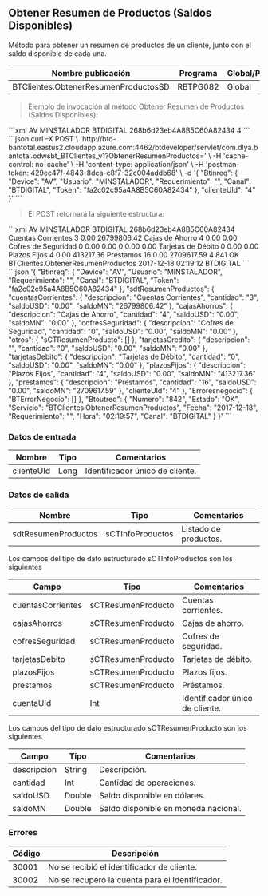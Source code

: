 ## Obtener Resumen de Productos (Saldos Disponibles)

Método para obtener un resumen de productos de un cliente, junto con el saldo disponible de cada una.

| Nombre publicación                   | Programa | Global/País |
| ------------------------------------ | -------- | ----------- |
| BTClientes.ObtenerResumenProductosSD | RBTPG082 | Global      |

> Ejemplo de invocación al método Obtener Resumen de Productos (Saldos Disponibles):

<code-group>
<code-block title="XML" active>
```xml
<soapenv:Envelope xmlns:soapenv="http://schemas.xmlsoap.org/soap/envelope/" xmlns:bts="http://uy.com.dlya.bantotal/BTSOA/">
   <soapenv:Header/>
   <soapenv:Body>
      <bts:BTClientes.ObtenerResumenProductos>
         <bts:Btinreq>
            <bts:Device>AV</bts:Device>
            <bts:Usuario>MINSTALADOR</bts:Usuario>
            <bts:Requerimiento/>
            <bts:Canal>BTDIGITAL</bts:Canal>
            <bts:Token>268b6d23eb4A8B5C60A82434</bts:Token>
         </bts:Btinreq>
         <bts:clienteUId>4</bts:clienteUId>
      </bts:BTClientes.ObtenerResumenProductos>
   </soapenv:Body>
</soapenv:Envelope>
```
</code-block>
 
<code-block title="JSON">
```json
curl -X POST \
  'http://btd-bantotal.eastus2.cloudapp.azure.com:4462/btdeveloper/servlet/com.dlya.bantotal.odwsbt_BTClientes_v1?ObtenerResumenProductos=' \
  -H 'cache-control: no-cache' \
  -H 'content-type: application/json' \
  -H 'postman-token: 429ec47f-4843-8dca-c8f7-32c004addb68' \
  -d '{
	"Btinreq": {
		"Device": "AV",
		"Usuario": "MINSTALADOR",
		"Requerimiento": "",
		"Canal": "BTDIGITAL",
		"Token": "fa2c02c95a4A8B5C60A82434"
	},
    "clienteUId": "4"
}'
```
</code-block>
</code-group>

> El POST retornará la siguiente estructura:

<code-group>
<code-block title="XML" active>
```xml
<SOAP-ENV:Envelope xmlns:SOAP-ENV="http://schemas.xmlsoap.org/soap/envelope/" xmlns:xsd="http://www.w3.org/2001/XMLSchema" xmlns:SOAP-ENC="http://schemas.xmlsoap.org/soap/encoding/" xmlns:xsi="http://www.w3.org/2001/XMLSchema-instance">
   <SOAP-ENV:Body>
      <BTClientes.ObtenerResumenProductosResponse xmlns="http://uy.com.dlya.bantotal/BTSOA/">
         <Btinreq>
            <Device>AV</Device>
            <Usuario>MINSTALADOR</Usuario>
            <Requerimiento/>
            <Canal>BTDIGITAL</Canal>
            <Token>268b6d23eb4A8B5C60A82434</Token>
         </Btinreq>
         <sdtResumenProductos>
            <cuentasCorrientes>
               <descripcion>Cuentas Corrientes</descripcion>
               <cantidad>3</cantidad>
               <saldoUSD>0.00</saldoUSD>
               <saldoMN>26799806.42</saldoMN>
            </cuentasCorrientes>
            <cajasAhorros>
               <descripcion>Cajas de Ahorro</descripcion>
               <cantidad>4</cantidad>
               <saldoUSD>0.00</saldoUSD>
               <saldoMN>0.00</saldoMN>
            </cajasAhorros>
            <cofresSeguridad>
               <descripcion>Cofres de Seguridad</descripcion>
               <cantidad>0</cantidad>
               <saldoUSD>0.00</saldoUSD>
               <saldoMN>0.00</saldoMN>
            </cofresSeguridad>
            <otros></otros>
            <tarjetasCredito>
               <descripcion/>
               <cantidad>0</cantidad>
               <saldoUSD>0.00</saldoUSD>
               <saldoMN>0.00</saldoMN>
            </tarjetasCredito>
            <tarjetasDebito>
               <descripcion>Tarjetas de Débito</descripcion>
               <cantidad>0</cantidad>
               <saldoUSD>0.00</saldoUSD>
               <saldoMN>0.00</saldoMN>
            </tarjetasDebito>
            <plazosFijos>
               <descripcion>Plazos Fijos</descripcion>
               <cantidad>4</cantidad>
               <saldoUSD>0.00</saldoUSD>
               <saldoMN>413217.36</saldoMN>
            </plazosFijos>
            <prestamos>
               <descripcion>Préstamos</descripcion>
               <cantidad>16</cantidad>
               <saldoUSD>0.00</saldoUSD>
               <saldoMN>2709617.59</saldoMN>
            </prestamos>
            <clienteUId>4</clienteUId>
         </sdtResumenProductos>
         <Erroresnegocio></Erroresnegocio>
         <Btoutreq>
            <Numero>841</Numero>
            <Estado>OK</Estado>
            <Servicio>BTClientes.ObtenerResumenProductos</Servicio>
            <Fecha>2017-12-18</Fecha>
            <Requerimiento/>
            <Hora>02:19:12</Hora>
            <Canal>BTDIGITAL</Canal>
         </Btoutreq>
      </BTClientes.ObtenerResumenProductosResponse>
   </SOAP-ENV:Body>
</SOAP-ENV:Envelope>
```
</code-block>
 
<code-block title="JSON">
```json
'{
	"Btinreq": {
		"Device": "AV",
		"Usuario": "MINSTALADOR",
		"Requerimiento": "",
		"Canal": "BTDIGITAL",
		"Token": "fa2c02c95a4A8B5C60A82434"
	},
    "sdtResumenProductos": {
        "cuentasCorrientes": {
            "descripcion": "Cuentas Corrientes",
            "cantidad": "3",
            "saldoUSD": "0.00",
            "saldoMN": "26799806.42"
        },
        "cajasAhorros": {
            "descripcion": "Cajas de Ahorro",
            "cantidad": "4",
            "saldoUSD": "0.00",
            "saldoMN": "0.00"
        },
        "cofresSeguridad": {
            "descripcion": "Cofres de Seguridad",
            "cantidad": "0",
            "saldoUSD": "0.00",
            "saldoMN": "0.00"
        },
        "otros": {
            "sCTResumenProducto": []
        },
        "tarjetasCredito": {
            "descripcion": "",
            "cantidad": "0",
            "saldoUSD": "0.00",
            "saldoMN": "0.00"
        },
        "tarjetasDebito": {
            "descripcion": "Tarjetas de Débito",
            "cantidad": "0",
            "saldoUSD": "0.00",
            "saldoMN": "0.00"
        },
        "plazosFijos": {
            "descripcion": "Plazos Fijos",
            "cantidad": "4",
            "saldoUSD": "0.00",
            "saldoMN": "413217.36"
        },
        "prestamos": {
            "descripcion": "Préstamos",
            "cantidad": "16",
            "saldoUSD": "0.00",
            "saldoMN": "2709617.59"
        },
        "clienteUId": "4"
    },
    "Erroresnegocio": {
        "BTErrorNegocio": []
    },
    "Btoutreq": {
        "Numero": "842",
        "Estado": "OK",
        "Servicio": "BTClientes.ObtenerResumenProductos",
        "Fecha": "2017-12-18",
        "Requerimiento": "",
        "Hora": "02:19:57",
        "Canal": "BTDIGITAL"
    }
}'
```
</code-block>
</code-group>

### Datos de entrada

| Nombre     | Tipo | Comentarios                     |
| ---------- | ---- | ------------------------------- |
| clienteUId | Long | Identificador único de cliente. |

### Datos de salida

| Nombre              | Tipo             | Comentarios           |
| ------------------- | ---------------- | --------------------- |
| sdtResumenProductos | sCTInfoProductos | Listado de productos. |

Los campos del tipo de dato estructurado sCTInfoProductos son los siguientes

| Campo             | Tipo               | Comentarios                     |
| ----------------- | ------------------ | ------------------------------- |
| cuentasCorrientes | sCTResumenProducto | Cuentas corrientes.             |
| cajasAhorros      | sCTResumenProducto | Cajas de ahorro.                |
| cofresSeguridad   | sCTResumenProducto | Cofres de seguridad.            |
| tarjetasDebito    | sCTResumenProducto | Tarjetas de débito.             |
| plazosFijos       | sCTResumenProducto | Plazos fijos.                   |
| prestamos         | sCTResumenProducto | Préstamos.                      |
| cuentaUId         | Int                | Identificador único de cliente. |

Los campos del tipo de dato estructurado sCTResumenProducto son los siguientes

| Campo       | Tipo   | Comentarios                          |
| ----------- | ------ | ------------------------------------ |
| descripcion | String | Descripción.                         |
| cantidad    | Int    | Cantidad de operaciones.             |
| saldoUSD    | Double | Saldo disponible en dólares.         |
| saldoMN     | Double | Saldo disponible en moneda nacional. |

### Errores

| Código | Descripción                                     |
| ------ | ----------------------------------------------- |
| 30001  | No se recibió el identificador de cliente.      |
| 30002  | No se recuperó la cuenta para el Identificador. |
